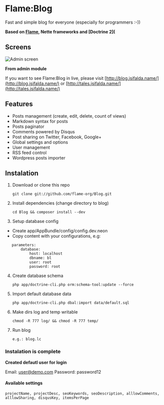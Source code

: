 # Flame:Blog

Fast and simple blog for everyone (especially for programmers :-))

**Based on [Flame](https://github.com/flame-org/Framework), Nette frameworks and [Doctrine 2](**

## Screens
![Admin screen](http://projects.jsifalda.name/blog/screens/admin.png)

**From admin module**

If you want to see Flame:Blog in live, please visit [http://blog.jsifalda.name/](http://blog.jsifalda.name/) or [http://tales.jsifalda.name/](http://tales.jsifalda.name/)

## Features
* Posts management (create, edit, delete, count of views)
* Markdown syntax for posts
* Posts paginator
* Comments powered by Disqus
* Post sharing on Twitter, Facebook, Google+
* Global settings and options
* User management
* RSS feed control
* Wordpress posts importer

## Instalation
1. Download or clone this repo

	`git clone git://github.com/flame-org/Blog.git`

2. Install dependencies (change directory to blog)

	`cd Blog && composer install --dev`

3. Setup database config
 * Create app/AppBundle/config/config.dev.neon
 * Copy content with your configurations, e.g:

 ```
 	parameters:
    	database:
    		host: localhost
    		dbname: bl
    		user: root
    		password: root
 ```

4. Create database schema

	`php app/doctrine-cli.php orm:schema-tool:update --force`

5. Import default database data

	`php app/doctrine-cli.php dbal:import data/default.sql`

6. Make dirs log and temp writable

	`chmod -R 777 log/ && chmod -R 777 temp/`

7. Run blog

	`e.g.: blog.lc`

### Instalation is complete

**Created defautl user for login**

 Email: user@demo.com
 Password: password12


#### Available settings

	projectName, projectDesc, seoKeywords, seoDescription, alllowComments, alllowSharing, disqusKey, itemsPerPage